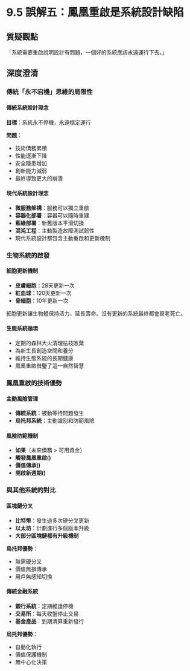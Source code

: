 # 9.5 誤解五：鳳凰重啟是系統設計缺陷

## 質疑觀點
「系統需要重啟說明設計有問題，一個好的系統應該永遠運行下去。」

## 深度澄清

### 傳統「永不宕機」思維的局限性

#### 傳統系統設計理念

**目標**：系統永不停機，永遠穩定運行

**問題**：

- 技術債務累積
- 性能逐漸下降
- 安全隱患增加
- 創新能力減弱
- 最終導致更大的崩潰

#### 現代系統設計理念

- **微服務架構**：服務可以獨立重啟
- **容器化部署**：容器可以隨時重建
- **藍綠部署**：新舊版本平滑切換
- **混沌工程**：主動製造故障測試韌性
- 現代系統設計都包含主動重啟和更新機制

### 生物系統的啟發

#### 細胞更新機制

- **皮膚細胞**：28天更新一次
- **紅血球**：120天更新一次
- **骨細胞**：10年更新一次

細胞更新讓生物體保持活力，延長壽命。沒有更新的系統最終都會衰老死亡。

#### 生態系統循環

- 定期的森林大火清理枯枝敗葉
- 為新生長創造空間和養分
- 維持生態系統的長期健康
- 鳳凰重啟借鑒了這一自然智慧

### 鳳凰重啟的技術優勢

#### 主動風險管理

- **傳統系統**：被動等待問題發生
- **烏托邦系統**：主動識別和防範風險

#### 風險防範機制

- **如果**（未來債務 > 可用資金）
- **觸發鳳凰重啟()**
- **價值傳承()**
- **開啟新週期()**

### 與其他系統的對比

#### 區塊鏈分叉

- **比特幣**：發生過多次硬分叉更新
- **以太坊**：計劃進行多個版本升級
- **大部分區塊鏈都有升級機制**

**烏托邦優勢**：

- 無需硬分叉
- 價值無損傳承
- 用戶無感知切換

#### 傳統金融系統

- **銀行系統**：定期維護停機
- **交易所**：每天收盤停止交易
- **基金產品**：到期清算重新發行

**烏托邦優勢**：

- 自動化執行
- 價值保護機制
- 無中心化決策